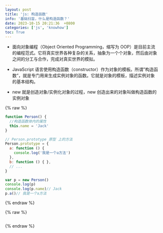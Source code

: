 ```yaml
---
layout: post
title: 'js: 构造函数'
info: '基础扫盲，什么是构造函数？'
date: 2023-10-15 20:21:36  +0800
categories: ['js', 'knowhow']
toc: True
---
```



- 面向对象编程（Object Oriented Programming，缩写为 OOP）是目前主流的编程范式。它将真实世界各种复杂的关系，抽象为一个个对象，然后由对象之间的分工与合作，完成对真实世界的模拟。

- JavaScript 语言使用构造函数（constructor）作为对象的模板。所谓”构造函数”，就是专门用来生成实例对象的函数。它就是对象的模板，描述实例对象的基本结构。

- new 就是创造对象/实例化对象的过程，new 创造出来的对象叫做构造函数的 实例对象


{% raw %}
```js
function Person() {
  //构造函数体内的属性
  this.name = 'Jack'
}

// Person.prototype 原型 上的方法
Person.prototype = {
  a: function () {
    console.log('我是一个a方法')
  },
  b: function () { },
  // ...
}

var p = new Person()
console.log(p)
console.log(p.name)// Jack
p.a()// 我是一个a方法

```
{% endraw %}


{% raw %}
```
```
{% endraw %}


<!--![引入图片]({{site.url}}/image/js/2023-10-15-constructor/image_1.jpg) -->